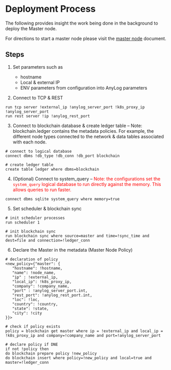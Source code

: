 # Deployment Process
The following provides insight the work being done in the background to deploy the Master node. 

For directions to start a master node please visit the [master node](master_node.md) document.

## Steps
1. Set parameters such as 
   * hostname 
   * Local & external IP 
   * ENV parameters from configuration into AnyLog parameters

   
2. Connect to TCP & REST 
```anylog
run tcp server !external_ip !anylog_server_port !k8s_proxy_ip !anylog_server_port
run rest server !ip !anylog_rest_port
```

3. Connect to blockchain database & create ledger table – Note: blockchain.ledger contains the metadata policies. 
For example, the different node types connected to the network & data tables associated with each node.
```anylog
# connect to logical database 
connect dbms !db_type !db_conn !db_port blockchain

# create ledger table  
create table ledger where dbms=blockchain
```

4. (Optional) Connect to system_query – <font color="red">Note: the configurations set the `system_query` logical 
database to run directly against the memory. This allows queries to run faster.</font> 
```anylog
connect dbms sqlite system_query where memory=true
```

5. Set scheduler & blockchain sync
```anylog
# init scheduler processes 
run scheduler 1 

# init blockchain sync
run blockchain sync where source=master and time=!sync_time and dest=file and connection=!ledger_conn
```

6. Declare the Master in the metadata (Master Node Policy)
```anylog
# declaration of policy
<new_policy={"master": {
   "hostname": !hostname, 
   "name": !node_name, 
   "ip" : !external_ip, 
   "local_ip": !k8s_proxy_ip, 
   "company": !company_name, 
   "port" : !anylog_server_port.int, 
   "rest_port": !anylog_rest_port.int, 
   "loc": !loc,
   "country": !country,
   "state": !state, 
   "city": !city
}}>

# check if policy exists  
policy = blockchain get master where ip = !external_ip and local_ip = !k8s_proxy_ip and company=!company_name and port=!anylog_server_port 

# declare policy if DNE
if not !policy then 
do blockchain prepare policy !new_policy
do blockchain insert where policy=!new_policy and local=true and master=!ledger_conn
```
